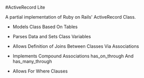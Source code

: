#ActiveRecord Lite

A partial implementation of Ruby on Rails' ActiveRecord Class.

* Models Class Based On Tables

* Parses Data and Sets Class Variables

* Allows Definition of Joins Between Classes Via Associations

* Implements Compound Associations has_on_through And has_many_through

* Allows For Where Clauses
